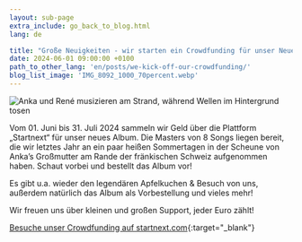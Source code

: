 ```yaml
---
layout: sub-page
extra_include: go_back_to_blog.html
lang: de

title: "Große Neuigkeiten - wir starten ein Crowdfunding für unser Neues Album!"
date: 2024-06-01 09:00:00 +0100
path_to_other_lang: 'en/posts/we-kick-off-our-crowdfunding/'
blog_list_image: 'IMG_8092_1000_70percent.webp'
---
```

![Anka und René musizieren am Strand, während Wellen im Hintergrund tosen](../../../assets/img/posts/IMG_8092_1000_70percent.webp "Featured Blog Post Foto")

Vom 01. Juni bis 31. Juli 2024 sammeln wir Geld über die Plattform „Startnext“ für unser neues Album<!--more-->. Die Masters von 8 Songs liegen bereit, die wir letztes Jahr an ein paar heißen Sommertagen in der Scheune von Anka’s Großmutter am Rande der fränkischen Schweiz aufgenommen haben. Schaut vorbei und bestellt das Album vor!

Es gibt u.a. wieder den legendären Apfelkuchen & Besuch von uns, außerdem natürlich das Album als Vorbestellung und vieles mehr!

Wir freuen uns über kleinen und großen Support, jeder Euro zählt!

[Besuche unser Crowdfunding auf startnext.com](https://www.startnext.com/nbtf-right-where-you-are){:target="_blank"}
